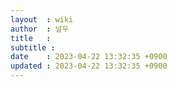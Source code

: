 ```yaml
---
layout  : wiki
author  : 널두
title   : 
subtitle : 
date    : 2023-04-22 13:32:35 +0900
updated : 2023-04-22 13:32:35 +0900
---
```


### 
